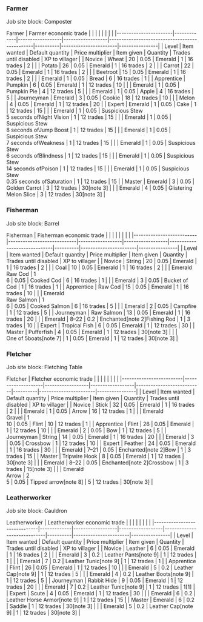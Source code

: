 ### Farmer
Job site block: Composter

Farmer
| Farmer economic trade |             |                  |                  |                                               |          |                       |                |
|-----------------------|-------------|------------------|------------------|-----------------------------------------------|----------|-----------------------|----------------|
| Level                 | Item wanted | Default quantity | Price multiplier | Item given                                    | Quantity | Trades until disabled | XP to villager |
| Novice                | Wheat       | 20               | 0.05             | Emerald                                       | 1        | 16 trades             | 2              |
|                       | Potato      | 26               | 0.05             | Emerald                                       | 1        | 16 trades             | 2              |
|                       | Carrot      | 22               | 0.05             | Emerald                                       | 1        | 16 trades             | 2              |
|                       | Beetroot    | 15               | 0.05             | Emerald                                       | 1        | 16 trades             | 2              |
|                       | Emerald     | 1                | 0.05             | Bread                                         | 6        | 16 trades             | 1              |
| Apprentice            | Pumpkin     | 6                | 0.05             | Emerald                                       | 1        | 12 trades             | 10             |
|                       | Emerald     | 1                | 0.05             | Pumpkin Pie                                   | 4        | 12 trades             | 5              |
|                       | Emerald     | 1                | 0.05             | Apple                                         | 4        | 16 trades             | 5              |
| Journeyman            | Emerald     | 3                | 0.05             | Cookie                                        | 18       | 12 trades             | 10             |
|                       | Melon       | 4                | 0.05             | Emerald                                       | 1        | 12 trades             | 20             |
| Expert                | Emerald     | 1                | 0.05             | Cake                                          | 1        | 12 trades             | 15             |
|                       | Emerald     | 1                | 0.05             | Suspicious Stew<br/>5 seconds ofNight Vision  | 1        | 12 trades             | 15             |
|                       | Emerald     | 1                | 0.05             | Suspicious Stew<br/>8 seconds ofJump Boost    | 1        | 12 trades             | 15             |
|                       | Emerald     | 1                | 0.05             | Suspicious Stew<br/>7 seconds ofWeakness      | 1        | 12 trades             | 15             |
|                       | Emerald     | 1                | 0.05             | Suspicious Stew<br/>6 seconds ofBlindness     | 1        | 12 trades             | 15             |
|                       | Emerald     | 1                | 0.05             | Suspicious Stew<br/>14 seconds ofPoison       | 1        | 12 trades             | 15             |
|                       | Emerald     | 1                | 0.05             | Suspicious Stew<br/>0.35 seconds ofSaturation | 1        | 12 trades             | 15             |
| Master                | Emerald     | 3                | 0.05             | Golden Carrot                                 | 3        | 12 trades             | 30[note 3]     |
|                       | Emerald     | 4                | 0.05             | Glistering Melon Slice                        | 3        | 12 trades             | 30[note 3]     |

### Fisherman
Job site block: Barrel

Fisherman
| Fisherman economic trade |                            |                  |                  |                              |          |                       |                |
|--------------------------|----------------------------|------------------|------------------|------------------------------|----------|-----------------------|----------------|
| Level                    | Item wanted                | Default quantity | Price multiplier | Item given                   | Quantity | Trades until disabled | XP to villager |
| Novice                   | String                     | 20               | 0.05             | Emerald                      | 1        | 16 trades             | 2              |
|                          | Coal                       | 10               | 0.05             | Emerald                      | 1        | 16 trades             | 2              |
|                          | Emerald<br/>Raw Cod        | 1<br/>6          | 0.05             | Cooked Cod                   | 6        | 16 trades             | 1              |
|                          | Emerald                    | 3                | 0.05             | Bucket of Cod                | 1        | 16 trades             | 1              |
| Apprentice               | Raw Cod                    | 15               | 0.05             | Emerald                      | 1        | 16 trades             | 10             |
|                          | Emerald<br/>Raw Salmon     | 1<br/>6          | 0.05             | Cooked Salmon                | 6        | 16 trades             | 5              |
|                          | Emerald                    | 2                | 0.05             | Campfire                     | 1        | 12 trades             | 5              |
| Journeyman               | Raw Salmon                 | 13               | 0.05             | Emerald                      | 1        | 16 trades             | 20             |
|                          | Emerald                    | 8–22             | 0.2              | Enchanted[note 2]Fishing Rod | 1        | 3 trades              | 10             |
| Expert                   | Tropical Fish              | 6                | 0.05             | Emerald                      | 1        | 12 trades             | 30             |
| Master                   | Pufferfish                 | 4                | 0.05             | Emerald                      | 1        | 12 trades             | 30[note 3]     |
|                          | <br/>One of 5boats[note 7] | 1                | 0.05             | Emerald                      | 1        | 12 trades             | 30[note 3]     |

### Fletcher
Job site block: Fletching Table

Fletcher
| Fletcher economic trade |                    |                  |                  |                           |          |                       |                |
|-------------------------|--------------------|------------------|------------------|---------------------------|----------|-----------------------|----------------|
| Level                   | Item wanted        | Default quantity | Price multiplier | Item given                | Quantity | Trades until disabled | XP to villager |
| Novice                  | Stick              | 32               | 0.05             | Emerald                   | 1        | 16 trades             | 2              |
|                         | Emerald            | 1                | 0.05             | Arrow                     | 16       | 12 trades             | 1              |
|                         | Emerald<br/>Gravel | 1<br/>10         | 0.05             | Flint                     | 10       | 12 trades             | 1              |
| Apprentice              | Flint              | 26               | 0.05             | Emerald                   | 1        | 12 trades             | 10             |
|                         | Emerald            | 2                | 0.05             | Bow                       | 1        | 12 trades             | 5              |
| Journeyman              | String             | 14               | 0.05             | Emerald                   | 1        | 16 trades             | 20             |
|                         | Emerald            | 3                | 0.05             | Crossbow                  | 1        | 12 trades             | 10             |
| Expert                  | Feather            | 24               | 0.05             | Emerald                   | 1        | 16 trades             | 30             |
|                         | Emerald            | 7–21             | 0.05             | Enchanted[note 2]Bow      | 1        | 3 trades              | 15             |
| Master                  | Tripwire Hook      | 8                | 0.05             | Emerald                   | 1        | 12 trades             | 30[note 3]     |
|                         | Emerald            | 8–22             | 0.05             | Enchanted[note 2]Crossbow | 1        | 3 trades              | 15[note 3]     |
|                         | Emerald<br/>Arrow  | 2<br/>5          | 0.05             | Tipped arrow[note 8]      | 5        | 12 trades             | 30[note 3]     |

### Leatherworker
Job site block: Cauldron

Leatherworker
| Leatherworker economic trade |             |                  |                  |                             |          |                       |                |
|------------------------------|-------------|------------------|------------------|-----------------------------|----------|-----------------------|----------------|
| Level                        | Item wanted | Default quantity | Price multiplier | Item given                  | Quantity | Trades until disabled | XP to villager |
| Novice                       | Leather     | 6                | 0.05             | Emerald                     | 1        | 16 trades             | 2              |
|                              | Emerald     | 3                | 0.2              | Leather Pants[note 9]       | 1        | 12 trades             | 1              |
|                              | Emerald     | 7                | 0.2              | Leather Tunic[note 9]       | 1        | 12 trades             | 1              |
| Apprentice                   | Flint       | 26               | 0.05             | Emerald                     | 1        | 12 trades             | 10             |
|                              | Emerald     | 5                | 0.2              | Leather Cap[note 9]         | 1        | 12 trades             | 5              |
|                              | Emerald     | 4                | 0.2              | Leather Boots[note 9]       | 1        | 12 trades             | 5              |
| Journeyman                   | Rabbit Hide | 9                | 0.05             | Emerald                     | 1        | 12 trades             | 20             |
|                              | Emerald     | 7                | 0.2              | Leather Tunic[note 9]       | 1        | 12 trades             | 1[1]           |
| Expert                       | Scute       | 4                | 0.05             | Emerald                     | 1        | 12 trades             | 30             |
|                              | Emerald     | 6                | 0.2              | Leather Horse Armor[note 9] | 1        | 12 trades             | 15             |
| Master                       | Emerald     | 6                | 0.2              | Saddle                      | 1        | 12 trades             | 30[note 3]     |
|                              | Emerald     | 5                | 0.2              | Leather Cap[note 9]         | 1        | 12 trades             | 30[note 3]     |

